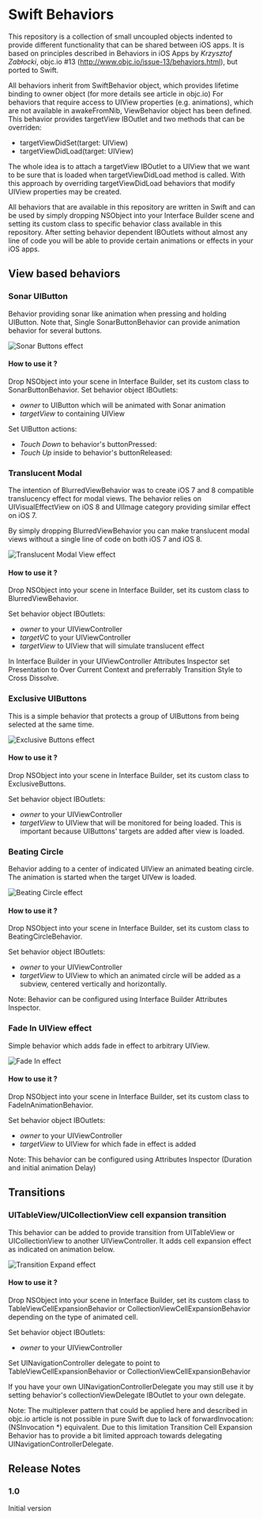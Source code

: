 # Swift Behaviors

This repository is a collection of small uncoupled objects indented to provide different functionality that can be shared between iOS apps.
It is based on principles described in Behaviors in iOS Apps by *Krzysztof Zabłocki*, objc.io #13 (http://www.objc.io/issue-13/behaviors.html), but ported to Swift.

All behaviors inherit from SwiftBehavior object, which provides lifetime binding to owner object (for more details see article in objc.io)
For behaviors that require access to UIView properties (e.g. animations), which are not available in awakeFromNib, ViewBehavior object has been defined.
This behavior provides targetView IBOutlet and two methods that can be overriden:

 * targetViewDidSet(target: UIView)
 * targetViewDidLoad(target: UIView)

The whole idea is to attach a targetView IBOutlet to a UIView that we want to be sure that is loaded when targetViewDidLoad method is called.
With this approach by overriding targetViewDidLoad behaviors that modify UIView properties may be created.

All behaviors that are available in this repository are written in Swift and can be used by simply dropping NSObject into your Interface Builder
 scene and setting its custom class to specific behavior class available in this repository. After setting behavior dependent IBOutlets without almost any line of
 code you will be able to provide certain animations or effects in your iOS apps.

## View based behaviors

### Sonar UIButton

Behavior providing sonar like animation when pressing and holding UIButton. Note that, Single SonarButtonBehavior can provide animation behavior for several buttons.

![Sonar Buttons effect](https://github.com/tgebarowski/SwiftBehaviors/blob/master/img/SonarButtons.gif)

#### How to use it ?

Drop NSObject into your scene in Interface Builder, set its custom class to SonarButtonBehavior.
Set behavior object IBOutlets:

 * *owner* to UIButton which will be animated with Sonar animation
 * *targetView* to containing UIView

Set UIButton actions:

 * *Touch Down* to behavior's buttonPressed:
 * *Touch Up* inside to behavior's buttonReleased:

### Translucent Modal

The intention of BlurredViewBehavior was to create iOS 7 and 8 compatible translucency effect for modal views.
The behavior relies on UIVisualEffectView  on iOS 8 and UIImage category providing similar effect on iOS 7.

By simply dropping BlurredViewBehavior you can make translucent modal views without a single line of code on both iOS 7 and iOS 8.

![Translucent Modal View effect](https://github.com/tgebarowski/SwiftBehaviors/blob/master/img/TranslucentView.gif)

#### How to use it ?

Drop NSObject into your scene in Interface Builder, set its custom class to BlurredViewBehavior.

Set behavior object IBOutlets:

 * *owner* to your UIViewController
 * *targetVC* to your UIViewController
 * *targetView* to UIView that will simulate translucent effect

In Interface Builder in your UIViewController Attributes Inspector set Presentation to Over Current Context
 and preferrably Transition Style to Cross Dissolve.

### Exclusive UIButtons

This is a simple behavior that protects a group of UIButtons from being selected at the same time.

![Exclusive Buttons effect](https://github.com/tgebarowski/SwiftBehaviors/blob/master/img/ExclusiveButtons.gif)

#### How to use it ?

Drop NSObject into your scene in Interface Builder, set its custom class to ExclusiveButtons.

Set behavior object IBOutlets:

 * *owner* to your UIViewController
 * *targetView* to UIView that will be monitored for being loaded. This is important because UIButtons' targets are added after view is loaded.

### Beating Circle

Behavior adding to a center of indicated UIView an animated beating circle. The animation is started when the target UIVew is loaded.

![Beating Circle effect](https://github.com/tgebarowski/SwiftBehaviors/blob/master/img/BeatingCircle.gif)

#### How to use it ?

Drop NSObject into your scene in Interface Builder, set its custom class to BeatingCircleBehavior.

Set behavior object IBOutlets:

 * *owner* to your UIViewController
 * *targetView* to UIView to which an animated circle will be added as a subview, centered vertically and horizontally.

Note: Behavior can be configured using Interface Builder Attributes Inspector.

### Fade In UIView effect

Simple behavior which adds fade in effect to arbitrary UIView.

![Fade In effect](https://github.com/tgebarowski/SwiftBehaviors/blob/master/img/FadeIn.gif)

#### How to use it ?

Drop NSObject into your scene in Interface Builder, set its custom class to FadeInAnimationBehavior.

Set behavior object IBOutlets:

 * *owner* to your UIViewController
 * *targetView* to UIView for which fade in effect is added

Note: This behavior can be configured using Attributes Inspector (Duration and initial animation Delay)

## Transitions

### UITableView/UICollectionView cell expansion transition

This behavior can be added to provide transition from UITableView or UICollectionView to another UIViewController.
It adds cell expansion effect as indicated on animation below.

![Transition Expand effect](https://github.com/tgebarowski/SwiftBehaviors/blob/master/img/TransitionExpand.gif)

#### How to use it ?

Drop NSObject into your scene in Interface Builder, set its custom class to TableViewCellExpansionBehavior or CollectionViewCellExpansionBehavior depending on the type of animated cell.

Set behavior object IBOutlets:

 * *owner* to your UIViewController

Set UINavigationController delegate to point to TableViewCellExpansionBehavior or CollectionViewCellExpansionBehavior

If you have your own UINavigationControllerDelegate you may still use it by setting behavior's collectionViewDelegate IBOutlet to your own delegate.

Note: The multiplexer pattern that could be applied here and described in objc.io article is not possible in pure Swift due to lack of forwardInvocation:(NSInvocation *) equivalent.
Due to this limitation Transition Cell Expansion Behavior has to provide a bit limited approach towards delegating UINavigationControllerDelegate.

## Release Notes


### 1.0
Initial version
